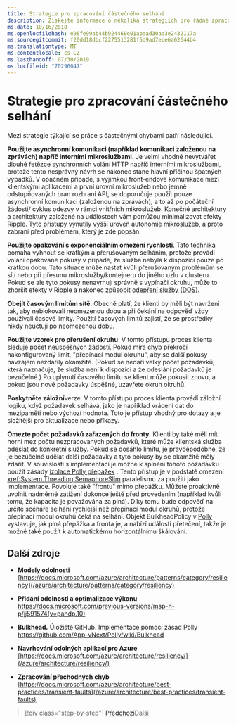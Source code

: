 ```yaml
---
title: Strategie pro zpracování částečného selhání
description: Získejte informace o několika strategiích pro řádné zpracování částečných selhání.
ms.date: 10/16/2018
ms.openlocfilehash: e96fe99ab44b924460e01abaad30aa3e2432117a
ms.sourcegitcommit: f20dd18dbcf2275513281f5d9ad7ece6a62644b4
ms.translationtype: MT
ms.contentlocale: cs-CZ
ms.lasthandoff: 07/30/2019
ms.locfileid: "70296047"
---
```

# <a name="strategies-to-handle-partial-failure"></a>Strategie pro zpracování částečného selhání

Mezi strategie týkající se práce s částečnými chybami patří následující.

**Použijte asynchronní komunikaci (například komunikaci založenou na zprávách) napříč interními mikroslužbami**. Je velmi vhodné nevytvářet dlouhé řetězce synchronních volání HTTP napříč interními mikroslužbami, protože tento nesprávný návrh se nakonec stane hlavní příčinou špatných výpadků. V opačném případě, s výjimkou front-endové komunikace mezi klientskými aplikacemi a první úrovní mikroslužeb nebo jemně odstupňovaných bran rozhraní API, se doporučuje použít pouze asynchronní komunikaci (založenou na zprávách), a to až po počáteční žádosti/ cyklus odezvy v rámci vnitřních mikroslužeb. Konečné architektury a architektury založené na událostech vám pomůžou minimalizovat efekty Ripple. Tyto přístupy vynutily vyšší úroveň autonomie mikroslužeb, a proto zabrání před problémem, který je zde popsán.

**Použijte opakování s exponenciálním omezení rychlosti**. Tato technika pomáhá vyhnout se krátkým a přerušovaným selháním, protože provádí volání opakované pokusy v případě, že služba nebyla k dispozici pouze po krátkou dobu. Tato situace může nastat kvůli přerušovaným problémům se sítí nebo při přesunu mikroslužby/kontejneru do jiného uzlu v clusteru. Pokud se ale tyto pokusy nenavrhují správně s vypínači okruhu, může to zhoršit efekty v Ripple a nakonec způsobit [odepření služby (DOS)](https://en.wikipedia.org/wiki/Denial-of-service_attack).

**Obejít časovým limitům sítě**. Obecně platí, že klienti by měli být navrženi tak, aby neblokovali neomezenou dobu a při čekání na odpověď vždy používali časové limity. Použití časových limitů zajistí, že se prostředky nikdy neúčtují po neomezenou dobu.

**Použijte vzorek pro přerušení okruhu**. V tomto přístupu proces klienta sleduje počet neúspěšných žádostí. Pokud míra chyb překročí nakonfigurovaný limit, "přepínací modul okruhu", aby se další pokusy navzájem nezdařily okamžitě. (Pokud se nedaří velký počet požadavků, která naznačuje, že služba není k dispozici a že odeslání požadavků je bezúčelné.) Po uplynutí časového limitu se klient může pokusit znovu, a pokud jsou nové požadavky úspěšné, uzavřete okruh okruhů.

**Poskytněte záložní**verze. V tomto přístupu proces klienta provádí záložní logiku, když požadavek selhává, jako je například vrácení dat do mezipaměti nebo výchozí hodnota. Toto je přístup vhodný pro dotazy a je složitější pro aktualizace nebo příkazy.

**Omezte počet požadavků zařazených do fronty**. Klienti by také měli mít horní mez počtu nezpracovaných požadavků, které může klientská služba odeslat do konkrétní služby. Pokud se dosáhlo limitu, je pravděpodobné, že je bezúčelné udělat další požadavky a tyto pokusy by se okamžitě měly zdařit. V souvislosti s implementací je možné k splnění tohoto požadavku použít zásady [izolace Polly přepážek](https://github.com/App-vNext/Polly/wiki/Bulkhead) . Tento přístup je v podstatě omezení <xref:System.Threading.SemaphoreSlim> paralelismu za použití jako implementace. Povoluje také "frontu" mimo přepážku. Můžete proaktivně uvolnit nadměrné zatížení dokonce ještě před provedením (například kvůli tomu, že kapacita je považována za plná). Díky tomu bude odpověď na určité scénáře selhání rychlejší než přepínací modul okruhů, protože přepínací modul okruhů čeká na selhání. Objekt BulkheadPolicy v [Polly](http://www.thepollyproject.org/) vystavuje, jak plná přepážka a fronta je, a nabízí události přetečení, takže je možné také použít k automatickému horizontálnímu škálování.

## <a name="additional-resources"></a>Další zdroje

- **Modely odolnosti**\
  [https://docs.microsoft.com/azure/architecture/patterns/category/resiliency](/azure/architecture/patterns/category/resiliency)

- **Přidání odolnosti a optimalizace výkonu**\
  <https://docs.microsoft.com/previous-versions/msp-n-p/jj591574(v=pandp.10)>

- **Bulkhead.** Úložiště GitHub. Implementace pomocí zásad Polly \
  <https://github.com/App-vNext/Polly/wiki/Bulkhead>

- **Navrhování odolných aplikací pro Azure**\
  [https://docs.microsoft.com/azure/architecture/resiliency/](/azure/architecture/resiliency/)

- **Zpracování přechodných chyb**\
  [https://docs.microsoft.com/azure/architecture/best-practices/transient-faults](/azure/architecture/best-practices/transient-faults)

>[!div class="step-by-step"]
>[Předchozí](handle-partial-failure.md)Další
>[](implement-retries-exponential-backoff.md)
